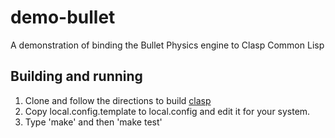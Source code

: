 # demo-bullet
A demonstration of binding the Bullet Physics engine to Clasp Common Lisp

## Building and running

1. Clone and follow the directions to build [clasp](http://github.com/drmeister/clasp.git)
1. Copy local.config.template to local.config and edit it for your system.
1. Type 'make' and then 'make test'
